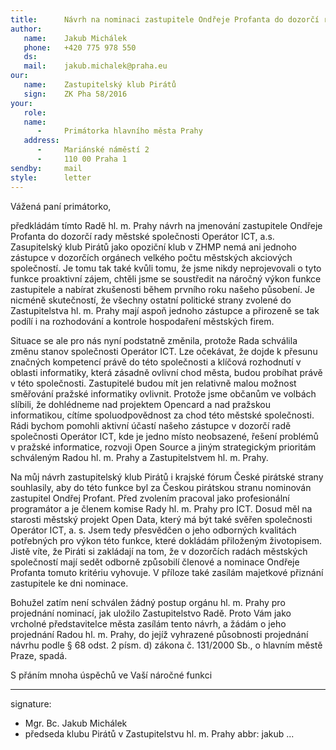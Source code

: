 ```yaml
---
title:      Návrh na nominaci zastupitele Ondřeje Profanta do dozorčí rady Operátor ICT, a. s.
author:
   name:    Jakub Michálek
   phone:   +420 775 978 550
   ds:      
   mail:    jakub.michalek@praha.eu
our:
   name:    Zastupitelský klub Pirátů
   sign:    ZK Pha 58/2016
your:
   role:    
   name:    
      -     Primátorka hlavního města Prahy
   address:
      -     Mariánské náměstí 2
      -     110 00 Praha 1
sendby:     mail
style:      letter
---
```


Vážená paní primátorko,

předkládám tímto Radě hl. m. Prahy návrh na jmenování zastupitele Ondřeje Profanta do dozorčí rady městské společnosti Operátor ICT, a.s. Zasupitelský klub Pirátů jako opoziční klub v ZHMP nemá ani jednoho zástupce v dozorčích orgánech velkého počtu městských akciových společností. Je tomu tak také kvůli tomu, že jsme nikdy neprojevovali o tyto funkce proaktivní zájem, chtěli jsme se soustředit na náročný výkon funkce zastupitele a nabírat zkušenosti během prvního roku našeho působení. Je nicméně skutečností, že všechny ostatní politické strany zvolené do Zastupitelstva hl. m. Prahy mají aspoň jednoho zástupce a přirozeně se tak podílí i na rozhodování a kontrole hospodaření městských firem.

Situace se ale pro nás nyní podstatně změnila, protože Rada schválila změnu stanov společnosti Operátor ICT. Lze očekávat, že dojde k přesunu značných kompetencí právě do této společnosti a klíčová rozhodnutí v oblasti informatiky, která zásadně ovlivní chod města, budou probíhat právě v této společnosti. Zastupitelé budou mít jen relativně malou možnost směřování pražské informatiky ovlivnit. Protože jsme občanům ve volbách slíbili, že dohlédneme nad projektem Opencard a nad pražskou informatikou, cítíme spoluodpovědnost za chod této městské společnosti. Rádi bychom pomohli aktivní účastí našeho zástupce v dozorčí radě společnosti Operátor ICT, kde je jedno místo neobsazené, řešení problémů v pražské informatice, rozvoji Open Source a jiným strategickým prioritám schváleným Radou hl. m. Prahy a Zastupitelstvem hl. m. Prahy.

Na můj návrh zastupitelský klub Pirátů i krajské fórum České pirátské strany souhlasily, aby do této funkce byl za Českou pirátskou stranu nominován zastupitel Ondřej Profant. Před zvolením pracoval jako profesionální programátor a je členem komise Rady hl. m. Prahy pro ICT. Dosud měl na starosti městský projekt Open Data, který má být také svěřen společnosti Operátor ICT, a. s. Jsem tedy přesvědčen o jeho odborných kvalitách potřebných pro výkon této funkce, které dokládám přiloženým životopisem. Jistě víte, že Piráti si zakládají na tom, že v dozorčích radách městských společností mají sedět odborně způsobilí členové a nominace Ondřeje Profanta tomuto kritériu vyhovuje. V příloze také zasílám majetkové přiznání zastupitele ke dni nominace.

Bohužel zatím není schválen žádný postup orgánu hl. m. Prahy pro projednání nominací, jak uložilo Zastupitelstvo Radě. Proto Vám jako vrcholné představitelce města zasílám tento návrh, a žádám o jeho projednání Radou hl. m. Prahy, do jejíž vyhrazené působnosti projednání návrhu podle § 68 odst. 2 písm. d) zákona č. 131/2000 Sb., o hlavním městě Praze, spadá.

S přáním mnoha úspěchů ve Vaší náročné funkci

---
signature: 
  - Mgr. Bc. Jakub Michálek
  - předseda klubu Pirátů v Zastupitelstvu hl. m. Prahy
abbr:       jakub
...
